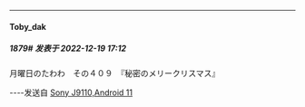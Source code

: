 

*****

####  Toby_dak  
##### 1879#       发表于 2022-12-19 17:12

月曜日のたわわ　その４０９　『秘密のメリークリスマス』

----发送自 [Sony J9110,Android 11](http://stage1.5j4m.com/?1.37)

